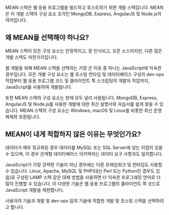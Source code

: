 MEAN 스택은 웹 응용 프로그램을 빌드하고 호스트하기 위한 개발 스택입니다. MEAN은 이 개발 스택의 구성 요소 조각인 MongoDB, Express, AngularJS 및 Node.js의 약어입니다.

## <a name="why-would-i-pick-mean"></a>왜 MEAN을 선택해야 하나요?

MEAN 스택의 모든 구성 요소는 안정적이고, 잘 인식되고, 오픈 소스이지만, 다른 많은 개발 스택도 마찬가지입니다. 

웹 개발을 위해 MEAN 스택을 선택하는 가장 큰 이유 중 하나는 JavaScript에 익숙한 경우입니다. 모든 개별 구성 요소는 웹 호스팅 런타임 및 데이터베이스 구성의 dev-ops 작업부터 웹 응용 프로그램 코드 및 클라이언트 쪽 스크립팅의 개발자 작업까지, JavaScript를 사용하여 개발됩니다.

또한 MEAN 스택의 구성 요소는 현재 모두 널리 사용됩니다. MongoDB, Express, AngularJS 및 Node.js를 사용한 개발에 대한 최신 설명서와 자습서를 쉽게 찾을 수 있습니다. MEAN 스택의 구성 요소는 Windows, macOS 및 Linux를 비롯한 최신 운영 체제와 호환됩니다.

## <a name="why-might-mean-not-be-right-for-me"></a>MEAN이 내게 적합하지 않은 이유는 무엇인가요?

데이터가 매우 정규화된 경우 데이터를 MySQL 또는 SQL Server에 넣는 이점이 있을 수 있으며, 이 경우 관계형 데이터베이스 아키텍처는 데이터 요구 사항과도 일치합니다.

JavaScript가 가장 강력한 기술이 아닌 경우에는 다른 프레임워크 및 런타임도 사용할 수 있습니다. Linux, Apache, MySQL 및 PHP(대신 Perl 또는 Python인 경우도 있음)로 구성된 LAMP 스택 같은 대체 방법을 사용하면 더 익숙한 프로그래밍 언어로 더 많이 진행할 수 있습니다. 이 다양한 기술은 웹 응용 프로그램의 클라이언트 쪽 코드로 JavaScript 개발을 제한합니다.

사용자의 기술과 개발 및 dev-ops 팀의 기술에 적합한 개발 및 호스팅 스택을 선택하려고 합니다.